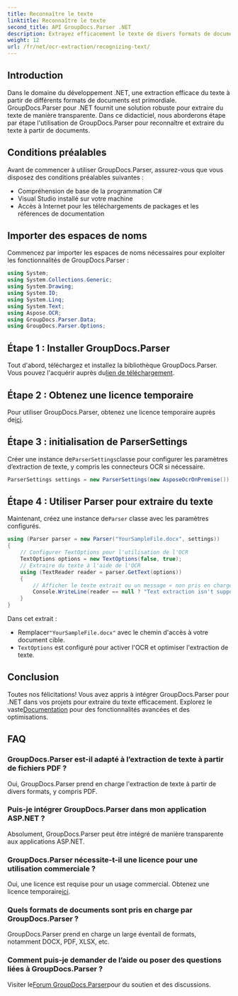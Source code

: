 ```yaml
---
title: Reconnaître le texte
linktitle: Reconnaître le texte
second_title: API GroupDocs.Parser .NET
description: Extrayez efficacement le texte de divers formats de documents avec GroupDocs.Parser pour .NET. Intégration facile et puissantes capacités OCR.
weight: 12
url: /fr/net/ocr-extraction/recognizing-text/
---
```

## Introduction
Dans le domaine du développement .NET, une extraction efficace du texte à partir de différents formats de documents est primordiale. GroupDocs.Parser pour .NET fournit une solution robuste pour extraire du texte de manière transparente. Dans ce didacticiel, nous aborderons étape par étape l'utilisation de GroupDocs.Parser pour reconnaître et extraire du texte à partir de documents.
## Conditions préalables
Avant de commencer à utiliser GroupDocs.Parser, assurez-vous que vous disposez des conditions préalables suivantes :
- Compréhension de base de la programmation C#
- Visual Studio installé sur votre machine
- Accès à Internet pour les téléchargements de packages et les références de documentation

## Importer des espaces de noms
Commencez par importer les espaces de noms nécessaires pour exploiter les fonctionnalités de GroupDocs.Parser :
```csharp
using System;
using System.Collections.Generic;
using System.Drawing;
using System.IO;
using System.Linq;
using System.Text;
using Aspose.OCR;
using GroupDocs.Parser.Data;
using GroupDocs.Parser.Options;
```
## Étape 1 : Installer GroupDocs.Parser
 Tout d'abord, téléchargez et installez la bibliothèque GroupDocs.Parser. Vous pouvez l'acquérir auprès du[lien de téléchargement](https://releases.groupdocs.com/parser/net/).
## Étape 2 : Obtenez une licence temporaire
 Pour utiliser GroupDocs.Parser, obtenez une licence temporaire auprès de[ici](https://purchase.groupdocs.com/temporary-license/).
## Étape 3 : initialisation de ParserSettings
 Créer une instance de`ParserSettings`classe pour configurer les paramètres d’extraction de texte, y compris les connecteurs OCR si nécessaire.
```csharp
ParserSettings settings = new ParserSettings(new AsposeOcrOnPremise());
```
## Étape 4 : Utiliser Parser pour extraire du texte
 Maintenant, créez une instance de`Parser` classe avec les paramètres configurés.
```csharp
using (Parser parser = new Parser("YourSampleFile.docx", settings))
{
    // Configurer TextOptions pour l'utilisation de l'OCR
    TextOptions options = new TextOptions(false, true);
    // Extraire du texte à l'aide de l'OCR
    using (TextReader reader = parser.GetText(options))
    {
        // Afficher le texte extrait ou un message « non pris en charge »
        Console.WriteLine(reader == null ? "Text extraction isn't supported" : reader.ReadToEnd());
    }
}
```
Dans cet extrait :
-  Remplacer`"YourSampleFile.docx"` avec le chemin d'accès à votre document cible.
- `TextOptions` est configuré pour activer l'OCR et optimiser l'extraction de texte.

## Conclusion
 Toutes nos félicitations! Vous avez appris à intégrer GroupDocs.Parser pour .NET dans vos projets pour extraire du texte efficacement. Explorez le vaste[Documentation](https://tutorials.groupdocs.com/parser/net/) pour des fonctionnalités avancées et des optimisations.

## FAQ
### GroupDocs.Parser est-il adapté à l’extraction de texte à partir de fichiers PDF ?
Oui, GroupDocs.Parser prend en charge l'extraction de texte à partir de divers formats, y compris PDF.
### Puis-je intégrer GroupDocs.Parser dans mon application ASP.NET ?
Absolument, GroupDocs.Parser peut être intégré de manière transparente aux applications ASP.NET.
### GroupDocs.Parser nécessite-t-il une licence pour une utilisation commerciale ?
Oui, une licence est requise pour un usage commercial. Obtenez une licence temporaire[ici](https://purchase.groupdocs.com/temporary-license/).
### Quels formats de documents sont pris en charge par GroupDocs.Parser ?
GroupDocs.Parser prend en charge un large éventail de formats, notamment DOCX, PDF, XLSX, etc.
### Comment puis-je demander de l’aide ou poser des questions liées à GroupDocs.Parser ?
 Visiter le[Forum GroupDocs.Parser](https://forum.groupdocs.com/c/parser/17)pour du soutien et des discussions.